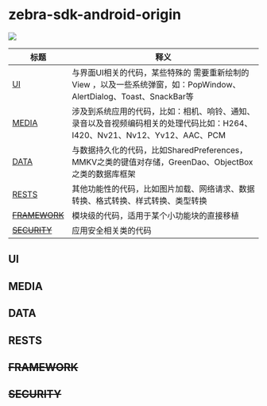 # zebra-sdk-android-origin
[![](https://jitpack.io/v/priscilla-c/zebra-sdk-android-origin.svg)](https://jitpack.io/#priscilla-c/zebra-sdk-android-origin)

| 标题 |  释义 |
| --- | --- |
| [UI](#UI) | 与界面UI相关的代码，某些特殊的 需要重新绘制的 View ，以及一些系统弹窗，如：PopWindow、AlertDialog、Toast、SnackBar等 |
| [MEDIA](#MEDIA) | 涉及到系统应用的代码，比如：相机、响铃、通知、录音以及音视频编码相关的处理代码比如：H264、I420、Nv21、Nv12、Yv12、AAC、PCM|
| [DATA](#DATA) | 与数据持久化的代码，比如SharedPreferences，MMKV之类的键值对存储，GreenDao、ObjectBox之类的数据库框架  | 
| [RESTS](#RESTS) | 其他功能性的代码，比如图片加载、网络请求、数据转换、格式转换、样式转换、类型转换 |
| [~~FRAMEWORK~~](#~~FRAMEWORK~~) | 模块级的代码，适用于某个小功能块的直接移植 | 
| [~~SECURITY~~](#~~SECURITY~~) | 应用安全相关类的代码 |

## UI
## MEDIA
## DATA
## RESTS
## ~~FRAMEWORK~~
## ~~SECURITY~~